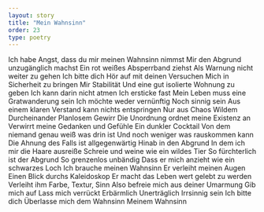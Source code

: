 ```yaml
---
layout: story
title: "Mein Wahnsinn"
order: 23
type: poetry
---
```


Ich habe Angst, dass du mir meinen Wahnsinn nimmst
Mir den Abgrund unzugänglich machst
Ein rot weißes Absperrband ziehst
Als Warnung nicht weiter zu gehen
Ich bitte dich
Hör auf mit deinen Versuchen
Mich in Sicherheit zu bringen
Mir Stabilität 
Und eine gut isolierte Wohnung zu geben
Ich kann darin nicht atmen
Ich ersticke fast
Mein Leben muss eine Gratwanderung sein
Ich möchte weder vernünftig 
Noch sinnig sein
Aus einem klaren Verstand kann nichts entspringen
Nur aus Chaos
Wildem Durcheinander
Planlosem Gewirr
Die Unordnung ordnet meine Existenz an
Verwirrt meine Gedanken und Gefühle
Ein dunkler Cocktail
Von dem niemand genau weiß was drin ist
Und noch weniger was rauskommen kann
Die Ahnung des Falls ist allgegenwärtig 
Hinab in den Abgrund
In dem ich mir die Haare ausreiße
Schreie und weine wie ein wildes Tier
So fürchterlich ist der Abgrund
So grenzenlos unbändig
Dass er mich anzieht wie ein schwarzes Loch
Ich brauche meinen Wahnsinn
Er verleiht meinen Augen
Einen Blick durchs Kaleidoskop
Er macht das Leben wert gelebt zu werden
Verleiht ihm Farbe, Textur, Sinn
Also befreie mich aus deiner Umarmung
Gib mich auf
Lass mich verrückt
Erbärmlich
Unerträglich 
Irrsinnig sein
Ich bitte dich
Überlasse mich dem Wahnsinn
Meinem Wahnsinn
